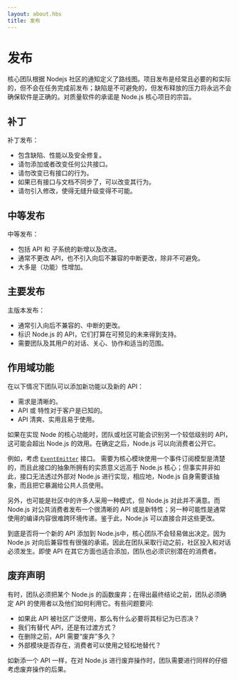 ```yaml
---
layout: about.hbs
title: 发布
---
```

# 发布

核心团队根据 Nodejs 社区的通知定义了路线图。项目发布是经常且必要的和实际的，但不会在任务完成前发布；缺陷是不可避免的，但发布释放的压力将永远不会确保软件是正确的。对质量软件的承诺是 Node.js 核心项目的宗旨。

## 补丁

补丁发布：

- 包含缺陷、性能以及安全修复。
- 请勿添加或者改变任何公共接口。
- 请勿改变已有接口的行为。
- 如果已有接口与文档不同步了，可以改变其行为。
- 请勿引入修改，使得无缝升级变得不可能。

## 中等发布

中等发布：

- 包括 API 和 子系统的新增以及改进。
- 通常不更改 API，也不引入向后不兼容的中断更改，除非不可避免。
- 大多是（功能）性增加。

## 主要发布

主版本发布：

- 通常引入向后不兼容的、中断的更改。
- 标识 Node.js 的 API，它们打算在可预见的未来得到支持。
- 需要团队及其用户的对话、关心、协作和适当的范围。

## 作用域功能

在以下情况下团队可以添加新功能以及新的 API：

- 需求是清晰的。
- API 或 特性对于客户是已知的。
- API 清爽、实用且易于使用。

如果在实现 Node 的核心功能时，团队或社区可能会识别另一个较低级别的 API，这可能会超出 Node.js 的效用。在确定之后，Node.js 可以向消费者公开它。

例如，考虑 [`EventEmitter`] 接口。 需要为核心模块使用一个事件订阅模型是清楚的，而且此接口的抽象所拥有的实质意义远高于 Node.js 核心；但事实并非如此，接口无法透过外部对 Node.js 进行实现，相应地，Node.js 自身需要该抽象，而且把它暴漏给公共人员使用。

另外，也可能是社区中的许多人采用一种模式，但 Node.js 对此并不满意。而 Node.js 对公共消费者发布一个很清晰的 API 或是新特性；另一种可能性是通常使用的编译内容很难跨环境传递。鉴于此，Node.js 可以直接合并这些更改。

到底是否将一个新的 API 添加到 Node.js中，核心团队不会轻易做出决定。因为 Node.js 对向后兼容性有很强的承诺。因此在团队采取行动之前，社区投入和对话必须发生。即使 API 在其它方面也适合添加，团队也必须识别潜在的消费者。

## 废弃声明

有时，团队必须把某个 Node.js 的函数废弃；在得出最终结论之前，团队必须确定 API 的使用者以及他们如何利用它。有些问题要问:

- 如果此 API 被社区广泛使用，那么有什么必要将其标记为已否决？
- 我们有替代 API，还是有过渡方式？
- 在删除之前，API 需要“废弃”多久？
- 外部模块是否存在，消费者可以使用之轻松地替代？

如新添一个 API 一样，在对 Node.js 进行废弃操作时，团队需要进行同样的仔细考虑废弃操作的后果。

[`EventEmitter`]: https://nodejs.org/api/events.html#events_class_eventemitter

